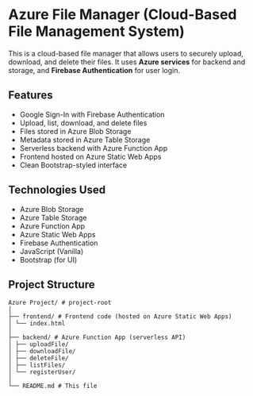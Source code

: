 # Azure File Manager (Cloud-Based File Management System)

This is a cloud-based file manager that allows users to securely upload, download, and delete their files. It uses **Azure services** for backend and storage, and **Firebase Authentication** for user login.

## Features

- Google Sign-In with Firebase Authentication
- Upload, list, download, and delete files
- Files stored in Azure Blob Storage
- Metadata stored in Azure Table Storage
- Serverless backend with Azure Function App
- Frontend hosted on Azure Static Web Apps
- Clean Bootstrap-styled interface

## Technologies Used

- Azure Blob Storage
- Azure Table Storage
- Azure Function App
- Azure Static Web Apps
- Firebase Authentication
- JavaScript (Vanilla)
- Bootstrap (for UI)

## Project Structure

```
Azure Project/ # project-root
│
├── frontend/ # Frontend code (hosted on Azure Static Web Apps)
│ └── index.html
│
├── backend/ # Azure Function App (serverless API)
│ ├── uploadFile/
│ ├── downloadFile/
│ ├── deleteFile/
│ ├── listFiles/
│ └── registerUser/
│
└── README.md # This file
```

